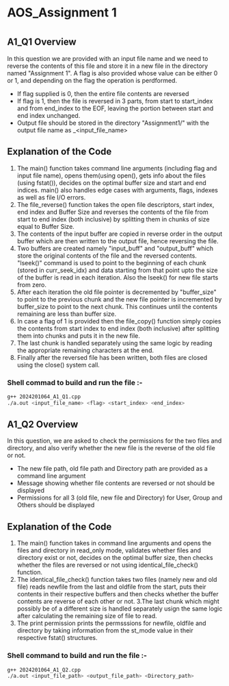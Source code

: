 # AOS_Assignment 1
#
## A1_Q1 Overview

In this question we are provided with an input file name and we need to  reverse the contents of this file and store it in a new file in the directory named "Assignment 1". A flag is also provided whose value can be either 0 or 1, and depending on the flag the operation is perdformed.
- If flag supplied is 0, then the entire file contents are reversed
- If flag is 1, then the file is reversed in 3 parts, from start to start_index and from end_index to the EOF, leaving the portion between start and end index unchanged. 
- Output file should be stored in the directory "Assignment1/" with the output file name as <flag>_<input_file_name>

## Explanation of the Code

1. The main() function takes command line arguments (including flag and input file name), opens them(using open(), gets info about the files (using fstat()), decides on the optimal buffer size and start and end indices. main() also handles edge cases with arguments, flags, indexes as well as file I/O errors.
2. The file_reverse() function takes the open file descriptors, start index, end index and Buffer Size and reverses the contents of the file from start to end index (both inclusive) by splitting them in chunks of size equal to Buffer Size.
3. The contents of the input buffer are copied in reverse order in the output buffer which are then written to the output file, hence reversing the file.
4. Two buffers are created namely "input\_buff" and "output\_buff" which store the original contents of the file and the reversed contents. "lseek()" command is used to point to the beginning of each chunk (stored in curr\_seek\_idx) and data starting from that point upto the size of the buffer is read in each iteration. Also the lseek() for new file starts from zero.
5. After each iteration the old file pointer is decremented by "buffer\_size" to point to the previous chunk and the new file pointer is incremented by buffer\_size to point to the next chunk. This continues until the contents remaining are less than buffer size.
6. In case a flag of 1 is provided then the file_copy() function simply copies the contents from start index to end index (both inclusive) after splitting them into chunks and puts it in the new file.   
6. The last chunk is handled separately using the same logic by reading the appropriate remaining characters at the end.
7. Finally after the reversed file has been written, both files are closed using the close() system call.

### Shell commad to build and run the file :-
```sh
g++ 2024201064_A1_Q1.cpp
./a.out <input_file_name> <flag> <start_index> <end_index>
```


## A1_Q2 Overview

In this question, we are asked to check the permissions for the two files and directory, and also verify whether the new file is the reverse of the old file or not.
- The new file path, old file path and Directory path are provided as a command line argument
- Message showing whether file contents are reversed or not should be displayed
- Permissions for all 3 (old file, new file and Directory) for User, Group and Others should be displayed

## Explanation of the Code

1. The main() function takes in command line arguments and opens the files and directory in read\_only mode, validates whether files and directory exist or not, decides on the optimal buffer size, then checks whether the files are reversed or not using identical\_file\_check() function.
2. The identical\_file\_check() function takes two files (namely new and old file) reads newfile from the last and oldfile from the start, puts their contents in their respective buffers and then checks whether the buffer contents are reverse of each other or not.
3.The last chunk which might possibly be of a different size is handled separately usign the same logic after calculating the remaining size of file to read.
4. The print permission prints the permsssions for newfile, oldfile and directory by taking information from the st_mode value in their respective fstat() structures.

### Shell command to build and run the file :-
```sh
g++ 2024201064_A1_Q2.cpp
./a.out <input_file_path> <output_file_path> <Directory_path>
```

